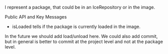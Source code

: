 I represent a package, that could be in an IceRepository or in the image.Public API and Key Messages- isLoaded tells if the package is currently loaded in the image.In the future we should add load/unload here.We could also add commit, but in general is better to commit at the project level and not at the package level.